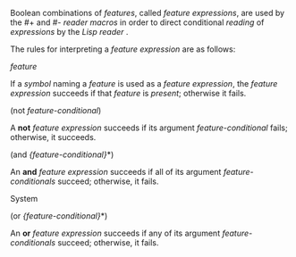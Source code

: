  



Boolean combinations of *features*, called *feature expressions*, are used by the #+ and #- *reader macros* in order to direct conditional *reading* of *expressions* by the *Lisp reader* . 



The rules for interpreting a *feature expression* are as follows: 



*feature* 



If a *symbol* naming a *feature* is used as a *feature expression*, the *feature expression* succeeds if that *feature* is *present*; otherwise it fails. 



(not *feature-conditional*) 



A **not** *feature expression* succeeds if its argument *feature-conditional* fails; otherwise, it succeeds. 



(and *\{feature-conditional\}*\*) 



An **and** *feature expression* succeeds if all of its argument *feature-conditionals* succeed; otherwise, it fails. 



System 



 



 



(or *\{feature-conditional\}*\*) 



An **or** *feature expression* succeeds if any of its argument *feature-conditionals* succeed; otherwise, it fails. 



